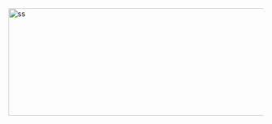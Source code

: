 
<img width="926" height="212" alt="ss" src="https://github.com/user-attachments/assets/b51094ec-0bbf-415a-afa9-1e0ae9411dce" />
